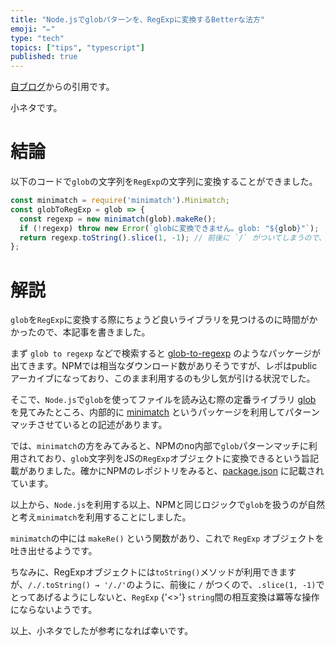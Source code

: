 ```yaml
---
title: "Node.jsでglobパターンを、RegExpに変換するBetterな法方"
emoji: "✏️"
type: "tech"
topics: ["tips", "typescript"]
published: true
---
```



  [自ブログ](https://blog.hedrall.work/posts/20221120-glob)からの引用です。
  
  小ネタです。

# 結論

以下のコードで`glob`の文字列を`RegExp`の文字列に変換することができました。

```typescript
const minimatch = require('minimatch').Minimatch;
const globToRegExp = glob => {
  const regexp = new minimatch(glob).makeRe();
  if (!regexp) throw new Error(`globに変換できません。glob: "${glob}"`);
  return regexp.toString().slice(1, -1); // 前後に `/` がついてしまうので、sliceする
};
```

# 解説

`glob`を`RegExp`に変換する際にちょうど良いライブラリを見つけるのに時間がかかったので、本記事を書きました。

まず `glob to regexp` などで検索すると [glob-to-regexp](https://github.com/fitzgen/glob-to-regexp) のようなパッケージが出てきます。NPMでは相当なダウンロード数がありそうですが、レポはpublicアーカイブになっており、このまま利用するのも少し気が引ける状況でした。

そこで、`Node.js`で`glob`を使ってファイルを読み込む際の定番ライブラリ [glob](https://github.com/isaacs/node-glob) を見てみたところ、内部的に [minimatch](https://github.com/isaacs/minimatch) というパッケージを利用してパターンマッチさせているとの記述があります。

では、`minimatch`の方をみてみると、NPMのno内部で`glob`パターンマッチに利用されており、`glob`文字列をJSの`RegExp`オブジェクトに変換できるという旨記載がありました。確かにNPMのレポジトリをみると、[package.json](https://github.com/npm/cli/blob/dc8e6bdd1d9e3416846c4f0624705cb42a7fb067/package.json#L90) に記載されています。

以上から、`Node.js`を利用する以上、NPMと同じロジックで`glob`を扱うのが自然と考え`minimatch`を利用することにしました。

`minimatch`の中には `makeRe()` という関数があり、これで `RegExp` オブジェクトを吐き出せるようです。

ちなみに、RegExpオブジェクトには`toString()`メソッドが利用できますが、`/./.toString() → '/./'`のように、前後に `/` がつくので、`.slice(1, -1)`でとってあげるようにしないと、`RegExp` {'<>'} `string`間の相互変換は冪等な操作にならないようです。

以上、小ネタでしたが参考になれば幸いです。

  
